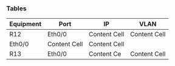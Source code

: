 ### Tables
                    
Equipment | Port   | IP            | VLAN
--------- | ------ | ------------- | ------------
R12       | Eth0/0 | Content Cell  | Content Cell
            Eth0/0 | Content Cell  | Content Cell
R13       | Eth0/0 | Content Ce    | Content Cell 
